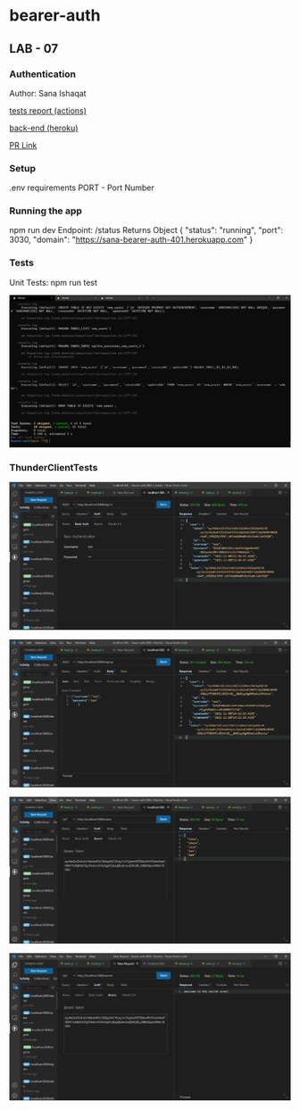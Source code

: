 # bearer-auth
## LAB - 07
### Authentication 
Author: Sana Ishaqat

[tests report (actions)](https://github.com/SanaIshaqat/bearer-auth/actions)

[back-end (heroku)](https://sana-bearer-auth-401.herokuapp.com)

[PR Link](https://github.com/SanaIshaqat/bearer-auth/pull/1)

### Setup
.env requirements
PORT - Port Number


### Running the app
npm run dev
Endpoint: /status
Returns Object
{
  "status": "running",
  "port": 3030,
  "domain": "https://sana-bearer-auth-401.herokuapp.com"
}

### Tests
Unit Tests: npm run test

![](Lab07PassedTests.PNG)
### ThunderClientTests

![](signInEndPoint.PNG)

![](signUpEndPoint.PNG)

![](usersEndPoint.PNG)

![](secretEndPoint.PNG)
